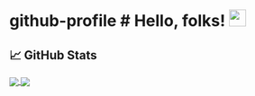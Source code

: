 # github-profile # Hello, folks! <img src="https://www.ptd3v.dev/wp-content/uploads/wave.gif" width="30px" height="30px" />

## &#x1f4c8; GitHub Stats
<a href="https://github.com/ptd3v/">
  <img align="center" src="https://github-readme-stats.vercel.app/api?username=ptd3v&show_icons=true&hide=prs&theme=transparent&theme=react" />
</a>
<a href="https://github.com/ptd3v/">
  <img align="center" src="https://github-readme-stats.vercel.app/api/top-langs/?username=ptd3v&layout=compact&theme=transparent&theme=react" />
</a>

